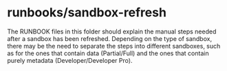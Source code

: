 # runbooks/sandbox-refresh

The RUNBOOK files in this folder should explain the manual steps needed after a sandbox has been refreshed. Depending on the type of sandbox, there may be the need to separate the steps into different sandboxes, such as for the ones that contain data (Partial/Full) and the ones that contain purely metadata (Developer/Developer Pro).
